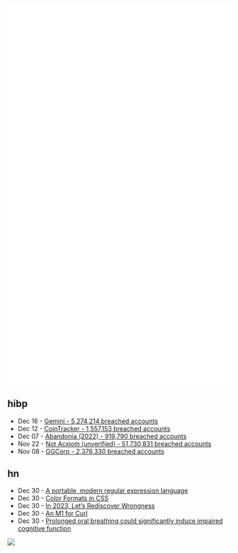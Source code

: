![Metrics](https://raw.githubusercontent.com/phixion/phixion/master/metrics.svg)

## hibp

<!--
for https://github.com/phixion/phixion/blob/main/.github/workflows/feeds.yml
-->
<!--START_SECTION:haveibeenpwnd-->
- Dec 16 - [Gemini - 5,274,214 breached accounts](https://haveibeenpwned.com/PwnedWebsites#Gemini)
- Dec 12 - [CoinTracker - 1,557,153 breached accounts](https://haveibeenpwned.com/PwnedWebsites#CoinTracker)
- Dec 07 - [Abandonia (2022) - 919,790 breached accounts](https://haveibeenpwned.com/PwnedWebsites#Abandonia2022)
- Nov 22 - [Not Acxiom (unverified) - 51,730,831 breached accounts](https://haveibeenpwned.com/PwnedWebsites#NotAcxiom)
- Nov 08 - [GGCorp - 2,376,330 breached accounts](https://haveibeenpwned.com/PwnedWebsites#GGCorp)
<!--END_SECTION:haveibeenpwnd-->

## hn

<!--
for https://github.com/phixion/phixion/blob/main/.github/workflows/feeds.yml
-->
<!--START_SECTION:hn-->
- Dec 30 - [A portable, modern regular expression language](https://pomsky-lang.org/)
- Dec 30 - [Color Formats in CSS](https://www.joshwcomeau.com/css/color-formats/)
- Dec 30 - [In 2023, Let’s Rediscover Wrongness](https://jessesingal.substack.com/p/in-2023-lets-rediscover-wrongness)
- Dec 30 - [An M1 for Curl](https://daniel.haxx.se/blog/2022/12/30/an-m1-for-curl/)
- Dec 30 - [Prolonged oral breathing could significantly induce impaired cognitive function](https://www.ncbi.nlm.nih.gov/pmc/articles/PMC8228257/)
<!--END_SECTION:hn-->

<!--
for https://yhype.me
-->
![](https://hit.yhype.me/github/profile?user_id=13013670)
